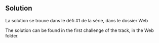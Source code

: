 ## Solution
La solution se trouve dans le défi #1 de la série, dans le dossier Web


The solution can be found in the first challenge of the track, in the Web folder.
